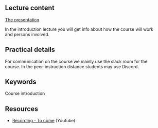 ## Lecture content

[The presentation](https://cdn.rawgit.com/1dv031/syllabus/master/lectures/00_Course-Introduction/index.html)
 
 In the introduction lecture you will get info about how the course will work and persons involved.
 
## Practical details

For communication on the course we mainly use the slack room for the course. In the peer-instruction distance students may use Discord.


## Keywords
Course introduction

## Resources
- [Recording - To come](#) (Youtube)
